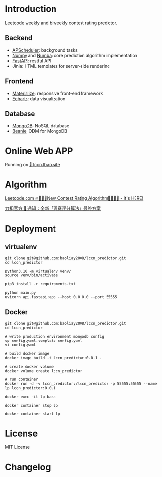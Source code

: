
# Introduction

Leetcode weekly and biweekly contest rating predictor.

## Backend

* [APScheduler](https://apscheduler.readthedocs.io/en/3.x/): background tasks
* [Numpy](https://numpy.org/) and [Numba](https://numba.pydata.org/): core prediction algorithm implementation
* [FastAPI](https://fastapi.tiangolo.com/): restful API
* [Jinja](https://jinja.palletsprojects.com/): HTML templates for server-side rendering

## Frontend

* [Materialize](https://materializecss.com/): responsive front-end framework
* [Echarts](https://echarts.apache.org/en/index.html): data visualization

## Database

* [MongoDB](https://www.mongodb.com/): NoSQL database
* [Beanie](https://roman-right.github.io/beanie/): ODM for MongoDB

# Online Web APP

Running on [🔗 lccn.lbao.site](https://lccn.lbao.site/)

# Algorithm

[Leetcode.com 🔥👩🏻‍💻New Contest Rating Algorithm👨🏽‍💻🔥 - It's HERE!](https://leetcode.com/discuss/general-discussion/468851/New-Contest-Rating-Algorithm-(Coming-Soon))

[力扣官方 📣 通知：全新「周赛评分算法」最终方案](https://leetcode.cn/circle/article/neTUV4/)

# Deployment

## virtualenv

```shell
git clone git@github.com:baoliay2008/lccn_predictor.git
cd lccn_predictor

python3.10 -m virtualenv venv/
source venv/bin/activate

pip3 install -r requirements.txt

python main.py 
uvicorn api.fastapi:app --host 0.0.0.0 --port 55555
```

## Docker

```shell
git clone git@github.com:baoliay2008/lccn_predictor.git
cd lccn_predictor

# write production environment mongodb config
cp config.yaml.template config.yaml
vi config.yaml

# build docker image
docker image build -t lccn_predictor:0.0.1 .

# create docker volume
docker volume create lccn_predictor

# run container
docker run -d -v lccn_predictor:/lccn_predictor -p 55555:55555 --name lp lccn_predictor:0.0.1

docker exec -it lp bash

docker container stop lp

docker container start lp

```

# License

MIT License

# Changelog



